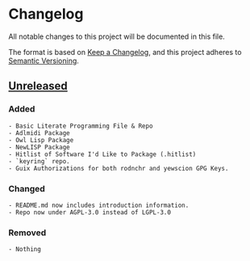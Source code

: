 # Changelog
All notable changes to this project will be documented in this file.

The format is based on [Keep a
Changelog](https://keepachangelog.com/en/1.0.0/), and this project
adheres to [Semantic Versioning](https://semver.org/spec/v2.0.0.html).

## [Unreleased]
### Added
    - Basic Literate Programming File & Repo
    - Adlmidi Package
    - Owl Lisp Package
    - NewLISP Package
    - Hitlist of Software I'd Like to Package (.hitlist)
    - `keyring` repo.
    - Guix Authorizations for both rodnchr and yewscion GPG Keys.
### Changed
    - README.md now includes introduction information.
    - Repo now under AGPL-3.0 instead of LGPL-3.0
### Removed
    - Nothing

[Unreleased]: https://git.sr.ht/~yewscion/yewscion-guix-channel/log
